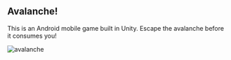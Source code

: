 ## Avalanche!
This is an Android mobile game built in Unity.  Escape the avalanche before it consumes you!

![avalanche](https://user-images.githubusercontent.com/35542660/61188029-021b3a00-a63f-11e9-9bb3-bf8f692b7395.JPG)
